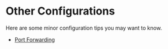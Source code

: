# Other Configurations

Here are some minor configuration tips you may want to know.

- [Port Forwarding](doc/other_port.md)

